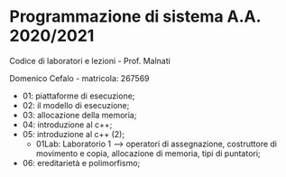 # Programmazione di sistema A.A. 2020/2021

Codice di laboratori e lezioni - Prof. Malnati

Domenico Cefalo - matricola: 267569

- 01: piattaforme di esecuzione;
- 02: il modello di esecuzione;
- 03: allocazione della memoria;
- 04: introduzione al c++;
- 05: introduzione al c++ (2);
  - 01Lab: Laboratorio 1 --> operatori di assegnazione, costruttore di movimento e copia, allocazione di memoria, tipi di puntatori;
- 06: ereditarietà e polimorfismo;
